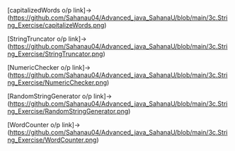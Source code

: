 [capitalizedWords o/p link]->(https://github.com/Sahanau04/Advanced_java_SahanaU/blob/main/3c.String_Exercise/capitalizeWords.png)

[StringTruncator o/p link]->(https://github.com/Sahanau04/Advanced_java_SahanaU/blob/main/3c.String_Exercise/StringTruncator.png)

[NumericChecker o/p link]->(https://github.com/Sahanau04/Advanced_java_SahanaU/blob/main/3c.String_Exercise/NumericChecker.png)

[RandomStringGenerator o/p link]->(https://github.com/Sahanau04/Advanced_java_SahanaU/blob/main/3c.String_Exercise/RandomStringGenerator.png)

[WordCounter  o/p link]->(https://github.com/Sahanau04/Advanced_java_SahanaU/blob/main/3c.String_Exercise/WordCounter.png)
